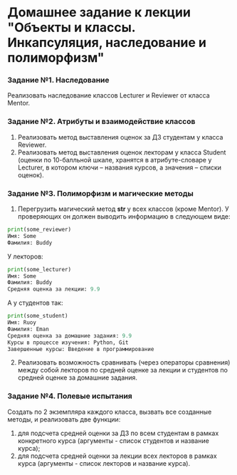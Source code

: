# Домашнее задание к лекции "Объекты и классы. Инкапсуляция, наследование и полиморфизм"

### Задание №1. Наследование
Реализовать наследование классов Lecturer и Reviewer от класса Mentor.

### Задание №2. Атрибуты и взаимодействие классов
1) Реализовать метод выставления оценок за ДЗ студентам у класса Reviewer.
2) Реализовать метод выставления оценок лекторам у класса Student (оценки по 10-балльной шкале, хранятся в атрибуте-словаре у Lecturer, в котором ключи – названия курсов, а значения – списки оценок).

### Задание №3. Полиморфизм и магические методы
1) Перегрузить магический метод __str__ у всех классов (кроме Mentor).
У проверяющих он должен выводить информацию в следующем виде:
```python
print(some_reviewer)
Имя: Some
Фамилия: Buddy
```
У лекторов:
```python
print(some_lecturer)
Имя: Some
Фамилия: Buddy
Средняя оценка за лекции: 9.9
```
А у студентов так:
```python
print(some_student)
Имя: Ruoy
Фамилия: Eman
Средняя оценка за домашние задания: 9.9
Курсы в процессе изучения: Python, Git
Завершенные курсы: Введение в программирование
```
2) Реализовать возможность сравнивать (через операторы сравнения) между собой лекторов по средней оценке за лекции и студентов по средней оценке за домашние задания.

### Задание №4. Полевые испытания
Создать по 2 экземпляра каждого класса, вызвать все созданные методы, и реализовать две функции:
1) для подсчета средней оценки за ДЗ по всем студентам в рамках конкретного курса (аргументы - список студентов и название курса);
2) для подсчета средней оценки за лекции всех лекторов в рамках курса (аргументы - список лекторов и название курса).